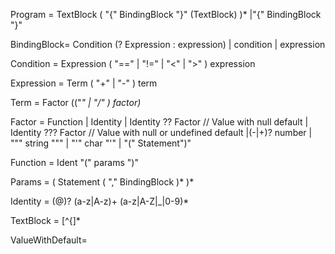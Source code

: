 Program = 
		TextBlock ( "{" BindingBlock "}" (TextBlock) )*
		|"{" BindingBlock "}"

BindingBlock= 
		Condition (? Expression : expression)
		| condition
		| expression
		
Condition =
		Expression ( "==" | "!=" | "<" | ">" ) expression

Expression = 
		Term ( "+" | "-" ) term

Term =
		Factor (("*" | "/" ) factor)*

Factor =
		Function
		| Identity
		| Identity ?? Factor	// Value with null default
		| Identity ??? Factor	// Value with null or undefined default
		|(-|+)? number
		| """ string """
		| "'" char "'"
		| "(" Statement")"

Function =
		Ident "(" params ")"

Params =
		( Statement ( "," BindingBlock )* )*

Identity = 
        (@)? (a-z|A-z)+ (a-z|A-Z|_|0-9)*

TextBlock =
       [^{]*

ValueWithDefault= 
        